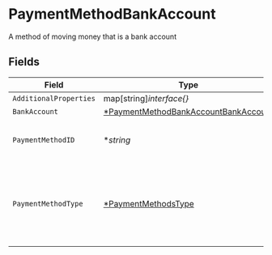 # PaymentMethodBankAccount

A method of moving money that is a bank account


## Fields

| Field                                                                                              | Type                                                                                               | Required                                                                                           | Description                                                                                        | Example                                                                                            |
| -------------------------------------------------------------------------------------------------- | -------------------------------------------------------------------------------------------------- | -------------------------------------------------------------------------------------------------- | -------------------------------------------------------------------------------------------------- | -------------------------------------------------------------------------------------------------- |
| `AdditionalProperties`                                                                             | map[string]*interface{}*                                                                           | :heavy_minus_sign:                                                                                 | N/A                                                                                                |                                                                                                    |
| `BankAccount`                                                                                      | [*PaymentMethodBankAccountBankAccount](../../models/shared/paymentmethodbankaccountbankaccount.md) | :heavy_minus_sign:                                                                                 | N/A                                                                                                |                                                                                                    |
| `PaymentMethodID`                                                                                  | **string*                                                                                          | :heavy_minus_sign:                                                                                 | UUID v4                                                                                            | ec7e1848-dc80-4ab0-8827-dd7fc0737b43                                                               |
| `PaymentMethodType`                                                                                | [*PaymentMethodsType](../../models/shared/paymentmethodstype.md)                                   | :heavy_minus_sign:                                                                                 | The payment method type that represents a payment rail and directionality                          |                                                                                                    |